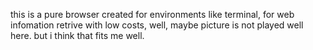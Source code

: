 
 this is a pure browser created for 
	environments like terminal, for web
		infomation retrive with low costs, well,
			maybe picture is not played well here. 
				but i think that fits me well. 
